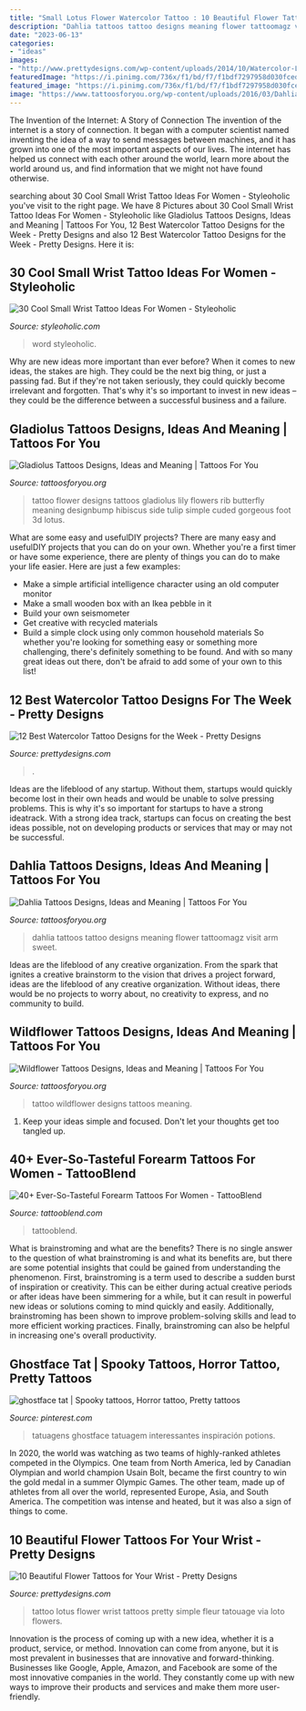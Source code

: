 ```yaml
---
title: "Small Lotus Flower Watercolor Tattoo : 10 Beautiful Flower Tattoos For Your Wrist"
description: "Dahlia tattoos tattoo designs meaning flower tattoomagz visit arm sweet"
date: "2023-06-13"
categories:
- "ideas"
images:
- "http://www.prettydesigns.com/wp-content/uploads/2014/10/Watercolor-Lily-Tattoo.jpg"
featuredImage: "https://i.pinimg.com/736x/f1/bd/f7/f1bdf7297958d030fced7b9b13cdf7b3.jpg"
featured_image: "https://i.pinimg.com/736x/f1/bd/f7/f1bdf7297958d030fced7b9b13cdf7b3.jpg"
image: "https://www.tattoosforyou.org/wp-content/uploads/2016/03/Dahlia-Tattoos.jpg"
---
```



The Invention of the Internet: A Story of Connection
The invention of the internet is a story of connection. It began with a computer scientist named inventing the idea of a way to send messages between machines, and it has grown into one of the most important aspects of our lives. The internet has helped us connect with each other around the world, learn more about the world around us, and find information that we might not have found otherwise.

	

		
searching about 30 Cool Small Wrist Tattoo Ideas For Women - Styleoholic you've visit to the right page. We have 8 Pictures about 30 Cool Small Wrist Tattoo Ideas For Women - Styleoholic like Gladiolus Tattoos Designs, Ideas and Meaning | Tattoos For You, 12 Best Watercolor Tattoo Designs for the Week - Pretty Designs and also 12 Best Watercolor Tattoo Designs for the Week - Pretty Designs. Here it is:
		
    
## 30 Cool Small Wrist Tattoo Ideas For Women - Styleoholic

<img loading=lazy src="https://i.styleoholic.com/2016/12/Black-word-tattoo.jpg" onerror="this.onerror=null;this.src='https://tse3.mm.bing.net/th?id=OIP.xLv3CMyA2ayr3qsMjkV-QwAAAA&amp;pid=15.1';" alt="30 Cool Small Wrist Tattoo Ideas For Women - Styleoholic">

_Source: styleoholic.com_

>word styleoholic. 

	

Why are new ideas more important than ever before?
When it comes to new ideas, the stakes are high. They could be the next big thing, or just a passing fad. But if they're not taken seriously, they could quickly become irrelevant and forgotten. That's why it's so important to invest in new ideas – they could be the difference between a successful business and a failure.

    
## Gladiolus Tattoos Designs, Ideas And Meaning | Tattoos For You

<img loading=lazy src="https://www.tattoosforyou.org/wp-content/uploads/2016/03/Gladiolus-Tattoos.jpg" onerror="this.onerror=null;this.src='https://tse3.mm.bing.net/th?id=OIP.Pd9kVccTpGG94ywYVYPYfgHaLE&amp;pid=15.1';" alt="Gladiolus Tattoos Designs, Ideas and Meaning | Tattoos For You">

_Source: tattoosforyou.org_

>tattoo flower designs tattoos gladiolus lily flowers rib butterfly meaning designbump hibiscus side tulip simple cuded gorgeous foot 3d lotus. 

	

What are some easy and usefulDIY projects?
There are many easy and usefulDIY projects that you can do on your own. Whether you're a first timer or have some experience, there are plenty of things you can do to make your life easier. Here are just a few examples: 
- Make a simple artificial intelligence character using an old computer monitor 
- Make a small wooden box with an Ikea pebble in it 
- Build your own seismometer 
- Get creative with recycled materials 
- Build a simple clock using only common household materials 
So whether you're looking for something easy or something more challenging, there's definitely something to be found. And with so many great ideas out there, don't be afraid to add some of your own to this list!

    
## 12 Best Watercolor Tattoo Designs For The Week - Pretty Designs

<img loading=lazy src="http://www.prettydesigns.com/wp-content/uploads/2014/10/Watercolor-Lily-Tattoo.jpg" onerror="this.onerror=null;this.src='https://tse3.mm.bing.net/th?id=OIP.d2Z5oTL-poaDxlpXthMK0QHaMO&amp;pid=15.1';" alt="12 Best Watercolor Tattoo Designs for the Week - Pretty Designs">

_Source: prettydesigns.com_

>. 

	

Ideas are the lifeblood of any startup. Without them, startups would quickly become lost in their own heads and would be unable to solve pressing problems. This is why it's so important for startups to have a strong ideatrack. With a strong idea track, startups can focus on creating the best ideas possible, not on developing products or services that may or may not be successful.

    
## Dahlia Tattoos Designs, Ideas And Meaning | Tattoos For You

<img loading=lazy src="https://www.tattoosforyou.org/wp-content/uploads/2016/03/Dahlia-Tattoos.jpg" onerror="this.onerror=null;this.src='https://tse2.mm.bing.net/th?id=OIP.9bm_PVuODtEEXZ73K5Ac_wHaJ6&amp;pid=15.1';" alt="Dahlia Tattoos Designs, Ideas and Meaning | Tattoos For You">

_Source: tattoosforyou.org_

>dahlia tattoos tattoo designs meaning flower tattoomagz visit arm sweet. 

	

Ideas are the lifeblood of any creative organization. From the spark that ignites a creative brainstorm to the vision that drives a project forward, ideas are the lifeblood of any creative organization. Without ideas, there would be no projects to worry about, no creativity to express, and no community to build.

    
## Wildflower Tattoos Designs, Ideas And Meaning | Tattoos For You

<img loading=lazy src="https://www.tattoosforyou.org/wp-content/uploads/2016/02/Wildflower-Tattoo-Images.jpg" onerror="this.onerror=null;this.src='https://tse1.mm.bing.net/th?id=OIP.9E4HBLF5ZvLcvHhgxOy5PwHaLG&amp;pid=15.1';" alt="Wildflower Tattoos Designs, Ideas and Meaning | Tattoos For You">

_Source: tattoosforyou.org_

>tattoo wildflower designs tattoos meaning. 

	

1. Keep your ideas simple and focused. Don't let your thoughts get too tangled up.

    
## 40+ Ever-So-Tasteful Forearm Tattoos For Women - TattooBlend

<img loading=lazy src="https://tattooblend.com/wp-content/uploads/2016/06/womens-forearm-tattoo-design-16.jpg" onerror="this.onerror=null;this.src='https://tse1.mm.bing.net/th?id=OIP.b7YpTYgt03-UObeiRUKmEQHaHb&amp;pid=15.1';" alt="40+ Ever-So-Tasteful Forearm Tattoos For Women - TattooBlend">

_Source: tattooblend.com_

>tattooblend. 

	

What is brainstroming and what are the benefits?
There is no single answer to the question of what brainstroming is and what its benefits are, but there are some potential insights that could be gained from understanding the phenomenon. First, brainstroming is a term used to describe a sudden burst of inspiration or creativity. This can be either during actual creative periods or after ideas have been simmering for a while, but it can result in powerful new ideas or solutions coming to mind quickly and easily. Additionally, brainstroming has been shown to improve problem-solving skills and lead to more efficient working practices. Finally, brainstroming can also be helpful in increasing one's overall productivity.

    
## Ghostface Tat | Spooky Tattoos, Horror Tattoo, Pretty Tattoos

<img loading=lazy src="https://i.pinimg.com/736x/f1/bd/f7/f1bdf7297958d030fced7b9b13cdf7b3.jpg" onerror="this.onerror=null;this.src='https://tse2.mm.bing.net/th?id=OIP.FZx1gK6LL74CK2HXZXRLRgHaJ4&amp;pid=15.1';" alt="ghostface tat | Spooky tattoos, Horror tattoo, Pretty tattoos">

_Source: pinterest.com_

>tatuagens ghostface tatuagem interessantes inspiración potions. 

	

In 2020, the world was watching as two teams of highly-ranked athletes competed in the Olympics. One team from North America, led by Canadian Olympian and world champion Usain Bolt, became the first country to win the gold medal in a summer Olympic Games. The other team, made up of athletes from all over the world, represented Europe, Asia, and South America. The competition was intense and heated, but it was also a sign of things to come.

    
## 10 Beautiful Flower Tattoos For Your Wrist - Pretty Designs

<img loading=lazy src="http://www.prettydesigns.com/wp-content/uploads/2014/11/Lotus-Tattoo.jpg" onerror="this.onerror=null;this.src='https://tse1.mm.bing.net/th?id=OIP.5gRyoKjOY9Gj0uJTeVxZzQHaJO&amp;pid=15.1';" alt="10 Beautiful Flower Tattoos for Your Wrist - Pretty Designs">

_Source: prettydesigns.com_

>tattoo lotus flower wrist tattoos pretty simple fleur tatouage via loto flowers. 

	

Innovation is the process of coming up with a new idea, whether it is a product, service, or method. Innovation can come from anyone, but it is most prevalent in businesses that are innovative and forward-thinking. Businesses like Google, Apple, Amazon, and Facebook are some of the most innovative companies in the world. They constantly come up with new ways to improve their products and services and make them more user-friendly.

